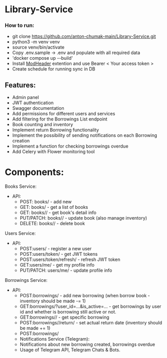 # Library-Service


### How to run:
 - git clone https://github.com/anton-chumak-main/Library-Service.git
 - python3 -m venv venv
 - source venv/bin/activate
 - Copy .env.sample -> .env and populate with all required data
 - 'docker compose up --build'
 - Install [ModHeader](https://chrome.google.com/webstore/detail/modheader-modify-http-hea/idgpnmonknjnojddfkpgkljpfnnfcklj?hl=en) extention and use Bearer < Your access token >
 - Create schedule for running sync in DB


## Features:

- Admin panel 
- JWT authentication
- Swagger documentation
- Add permissions for different users and services
- Add filtering for the Borrowings List endpoint
- Book counting and inventory
- Implement return Borrowing functionality
- Implement the possibility of sending notifications on each Borrowing creation
- Implement a function for checking borrowings overdue
- Add Celery with Flower monitoring tool

# Components:
Books Service:
* API:
    - POST: books/ - add new 
    - GET: books/ - get a list of books
    - GET: books/<id>/      - get book's detail info 
    - PUT/PATCH: books/<id>/      - update book (also manage inventory)
    - DELETE: books/<id>/      - delete book

Users Service:
* API:
  - POST:users/ - register a new user 
  - POST:users/token/ - get JWT tokens 
  - POST:users/token/refresh/  - refresh JWT token 
  - GET:users/me/  - get my profile info 
  - PUT/PATCH: users/me/  - update profile info 

Borrowings Service:
* API:
  - POST:borrowings/ - add new borrowing (when borrow book - inventory should be made -= 1) 
  - GET:borrowings/?user_id=...&is_active=...  - get borrowings by user id and whether is borrowing still active or not.
  - GET:borrowings/<id>/  - get specific borrowing 
  - POST:borrowings/<id>/return/ - set actual return date (inventory should be made += 1)
  - POST:borrowings/
  - Notifications Service (Telegram):
  - Notifications about new borrowing created, borrowings overdue
  - Usage of Telegram API, Telegram Chats & Bots.
